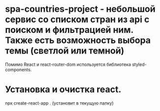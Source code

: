 # spa-countries-project - небольшой сервис со списком стран из api c поиском и фильтрацией ним. Также есть возможность выбора темы (светлой или темной)
Помимо React и react-router-dom используется библиотека styled-components.
# Установка и очистка react.
npx create-react-app . (установит в текущую папку)
